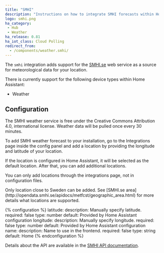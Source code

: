 ```yaml
---
title: "SMHI"
description: "Instructions on how to integrate SMHI forecasts within Home Assistant."
logo: smhi.png
ha_category:
 - Hub
 - Weather
ha_release: 0.81
ha_iot_class: Cloud Polling
redirect_from:
  - /components/weather.smhi/
---
```


The `smhi` integration adds support for the [SMHI.se](https://www.smhi.se/) web service as a source for meteorological data for your location.

There is currently support for the following device types within Home Assistant:

- Weather

## Configuration

The SMHI weather service is free under the Creative Commons Attribution 4.0, international license. Weather data will be pulled once every 30 minutes.

To add SMHI weather forecast to your installation, go to the Integrations page inside the config panel and add a location by providing the longitude and latitude of your location.

If the location is configured in Home Assistant, it will be selected as the default location. After that, you can add additional locations.

<p class='note warning'>
You can only add locations through the integrations page, not in configuration files.
</p>

<p class='note warning'>
Only location close to Sweden can be added. See [SMHI.se area](http://opendata.smhi.se/apidocs/metfcst/geographic_area.html) for more details what locations are supported.
</p>

{% configuration %}
latitude:
  description: Manually specify latitude.
  required: false
  type: number
  default: Provided by Home Assistant configuration
longitude:
  description: Manually specify longitude.
  required: false
  type: number
  default: Provided by Home Assistant configuration
name:
  description: Name to use in the frontend.
  required: false
  type: string
  default: Home
{% endconfiguration %}

Details about the API are available in the [SMHI API documentation](http://opendata.smhi.se/apidocs/metfcst/index.html).
